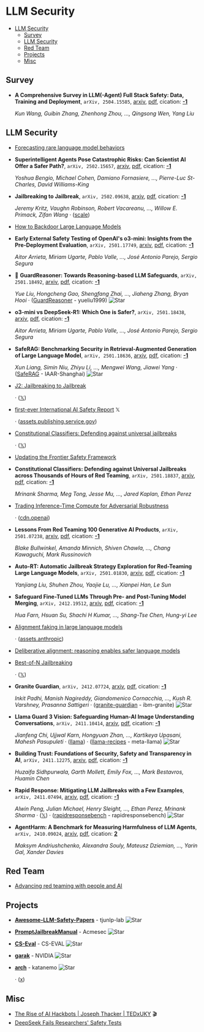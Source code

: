 # LLM Security

- [LLM Security](#llm-security) 
  - [Survey](#survey)
  - [LLM Security](#llm-security)
  - [Red Team](#red-team)
  - [Projects](#projects)
  - [Misc](#misc)


## Survey

- **A Comprehensive Survey in LLM(-Agent) Full Stack Safety: Data, Training 
  and Deployment**, `arXiv, 2504.15585`, [arxiv](http://arxiv.org/abs/2504.15585v1), [pdf](http://arxiv.org/pdf/2504.15585v1.pdf), cication: [**-1**](None) 

	 *Kun Wang, Guibin Zhang, Zhenhong Zhou, ..., Qingsong Wen, Yang Liu*

## LLM Security

- [Forecasting rare language model behaviors](https://www.anthropic.com/research/forecasting-rare-behaviors) 
- **Superintelligent Agents Pose Catastrophic Risks: Can Scientist AI Offer 
  a Safer Path?**, `arXiv, 2502.15657`, [arxiv](http://arxiv.org/abs/2502.15657v2), [pdf](http://arxiv.org/pdf/2502.15657v2.pdf), cication: [**-1**](None) 

	 *Yoshua Bengio, Michael Cohen, Damiano Fornasiere, ..., Pierre-Luc St-Charles, David Williams-King*
- **Jailbreaking to Jailbreak**, `arXiv, 2502.09638`, [arxiv](http://arxiv.org/abs/2502.09638v1), [pdf](http://arxiv.org/pdf/2502.09638v1.pdf), cication: [**-1**](None) 

	 *Jeremy Kritz, Vaughn Robinson, Robert Vacareanu, ..., Willow E. Primack, Zifan Wang* · ([scale](https://scale.com/research/j2))
- [How to Backdoor Large Language Models](https://blog.sshh.io/p/how-to-backdoor-large-language-models) 
- **Early External Safety Testing of OpenAI's o3-mini: Insights from the 
  Pre-Deployment Evaluation**, `arXiv, 2501.17749`, [arxiv](http://arxiv.org/abs/2501.17749v1), [pdf](http://arxiv.org/pdf/2501.17749v1.pdf), cication: [**-1**](None) 

	 *Aitor Arrieta, Miriam Ugarte, Pablo Valle, ..., José Antonio Parejo, Sergio Segura*
- 🌟 **GuardReasoner: Towards Reasoning-based LLM Safeguards**, `arXiv, 2501.18492`, [arxiv](http://arxiv.org/abs/2501.18492v1), [pdf](http://arxiv.org/pdf/2501.18492v1.pdf), cication: [**-1**](None) 

	 *Yue Liu, Hongcheng Gao, Shengfang Zhai, ..., Jiaheng Zhang, Bryan Hooi* · ([GuardReasoner](https://github.com/yueliu1999/GuardReasoner/) - yueliu1999) ![Star](https://img.shields.io/github/stars/yueliu1999/GuardReasoner.svg?style=social&label=Star)
- **o3-mini vs DeepSeek-R1: Which One is Safer?**, `arXiv, 2501.18438`, [arxiv](http://arxiv.org/abs/2501.18438v2), [pdf](http://arxiv.org/pdf/2501.18438v2.pdf), cication: [**-1**](None) 

	 *Aitor Arrieta, Miriam Ugarte, Pablo Valle, ..., José Antonio Parejo, Sergio Segura*
- **SafeRAG: Benchmarking Security in Retrieval-Augmented Generation of 
  Large Language Model**, `arXiv, 2501.18636`, [arxiv](http://arxiv.org/abs/2501.18636v1), [pdf](http://arxiv.org/pdf/2501.18636v1.pdf), cication: [**-1**](None) 

	 *Xun Liang, Simin Niu, Zhiyu Li, ..., Mengwei Wang, Jiawei Yang* · ([SafeRAG](https://github.com/IAAR-Shanghai/SafeRAG) - IAAR-Shanghai) ![Star](https://img.shields.io/github/stars/IAAR-Shanghai/SafeRAG.svg?style=social&label=Star)
- [J2: Jailbreaking to Jailbreak](https://scale.com/research/j2) 

	 · ([𝕏](https://x.com/_zifan_wang/status/1889353245761638512))
- [first-ever International AI Safety Report](https://x.com/Yoshua_Bengio/status/1884593469265502482)  𝕏 

	 · ([assets.publishing.service.gov](https://assets.publishing.service.gov.uk/media/679a0c48a77d250007d313ee/International_AI_Safety_Report_2025_accessible_f.pdf))
- [Constitutional Classifiers: Defending against universal jailbreaks](https://www.anthropic.com/research/constitutional-classifiers) 

	 · ([𝕏](https://x.com/AnthropicAI/status/1886452489681023333))
- [Updating the Frontier Safety Framework](https://deepmind.google/discover/blog/updating-the-frontier-safety-framework/) 
- **Constitutional Classifiers: Defending against Universal Jailbreaks 
  across Thousands of Hours of Red Teaming**, `arXiv, 2501.18837`, [arxiv](http://arxiv.org/abs/2501.18837v1), [pdf](http://arxiv.org/pdf/2501.18837v1.pdf), cication: [**-1**](None) 

	 *Mrinank Sharma, Meg Tong, Jesse Mu, ..., Jared Kaplan, Ethan Perez*
- [Trading Inference-Time Compute for Adversarial Robustness](https://openai.com/index/trading-inference-time-compute-for-adversarial-robustness/) 

	 · ([cdn.openai](https://cdn.openai.com/papers/trading-inference-time-compute-for-adversarial-robustness-20250121_1.pdf))
- **Lessons From Red Teaming 100 Generative AI Products**, `arXiv, 2501.07238`, [arxiv](http://arxiv.org/abs/2501.07238v1), [pdf](http://arxiv.org/pdf/2501.07238v1.pdf), cication: [**-1**](None) 

	 *Blake Bullwinkel, Amanda Minnich, Shiven Chawla, ..., Chang Kawaguchi, Mark Russinovich*
- **Auto-RT: Automatic Jailbreak Strategy Exploration for Red-Teaming Large 
  Language Models**, `arXiv, 2501.01830`, [arxiv](http://arxiv.org/abs/2501.01830v1), [pdf](http://arxiv.org/pdf/2501.01830v1.pdf), cication: [**-1**](None) 

	 *Yanjiang Liu, Shuhen Zhou, Yaojie Lu, ..., Xianpei Han, Le Sun*
- **Safeguard Fine-Tuned LLMs Through Pre- and Post-Tuning Model Merging**, `arXiv, 2412.19512`, [arxiv](http://arxiv.org/abs/2412.19512v1), [pdf](http://arxiv.org/pdf/2412.19512v1.pdf), cication: [**-1**](None) 

	 *Hua Farn, Hsuan Su, Shachi H Kumar, ..., Shang-Tse Chen, Hung-yi Lee*
- [Alignment faking in large language models](https://www.anthropic.com/research/alignment-faking) 

	 · ([assets.anthropic](https://assets.anthropic.com/m/983c85a201a962f/original/Alignment-Faking-in-Large-Language-Models-full-paper.pdf))
- [Deliberative alignment: reasoning enables safer language models](https://openai.com/index/deliberative-alignment/) 
- [Best-of-N Jailbreaking](https://jplhughes.github.io/bon-jailbreaking/) 

	 · ([𝕏](https://x.com/AnthropicAI/status/1867608917595107443))
- **Granite Guardian**, `arXiv, 2412.07724`, [arxiv](http://arxiv.org/abs/2412.07724v1), [pdf](http://arxiv.org/pdf/2412.07724v1.pdf), cication: [**-1**](None) 

	 *Inkit Padhi, Manish Nagireddy, Giandomenico Cornacchia, ..., Kush R. Varshney, Prasanna Sattigeri* · ([granite-guardian](https://github.com/ibm-granite/granite-guardian) - ibm-granite) ![Star](https://img.shields.io/github/stars/ibm-granite/granite-guardian.svg?style=social&label=Star)
- **Llama Guard 3 Vision: Safeguarding Human-AI Image Understanding 
  Conversations**, `arXiv, 2411.10414`, [arxiv](http://arxiv.org/abs/2411.10414v1), [pdf](http://arxiv.org/pdf/2411.10414v1.pdf), cication: [**-1**](None) 

	 *Jianfeng Chi, Ujjwal Karn, Hongyuan Zhan, ..., Kartikeya Upasani, Mahesh Pasupuleti* · ([llama](https://www.llama.com/trust-and-safety/)) · ([llama-recipes](https://github.com/meta-llama/llama-recipes/tree/main/recipes/responsible_ai/llama_guard) - meta-llama) ![Star](https://img.shields.io/github/stars/meta-llama/llama-recipes.svg?style=social&label=Star)
- **Building Trust: Foundations of Security, Safety and Transparency in AI**, `arXiv, 2411.12275`, [arxiv](http://arxiv.org/abs/2411.12275v1), [pdf](http://arxiv.org/pdf/2411.12275v1.pdf), cication: [**-1**](None) 

	 *Huzaifa Sidhpurwala, Garth Mollett, Emily Fox, ..., Mark Bestavros, Huamin Chen*
- **Rapid Response: Mitigating LLM Jailbreaks with a Few Examples**, `arXiv, 2411.07494`, [arxiv](http://arxiv.org/abs/2411.07494v1), [pdf](http://arxiv.org/pdf/2411.07494v1.pdf), cication: [**-1**](None) 

	 *Alwin Peng, Julian Michael, Henry Sleight, ..., Ethan Perez, Mrinank Sharma* · ([𝕏](https://x.com/AnthropicAI/status/1856752093945540673)) · ([rapidresponsebench](https://github.com/rapidresponsebench/rapidresponsebench) - rapidresponsebench) ![Star](https://img.shields.io/github/stars/rapidresponsebench/rapidresponsebench.svg?style=social&label=Star)
- **AgentHarm: A Benchmark for Measuring Harmfulness of LLM Agents**, `arXiv, 2410.09024`, [arxiv](http://arxiv.org/abs/2410.09024v2), [pdf](http://arxiv.org/pdf/2410.09024v2.pdf), cication: [**2**](https://scholar.google.com/scholar?cites=2401564792328774425&as_sdt=2005&sciodt=0,5&hl=en&oe=ASCII) 

	 *Maksym Andriushchenko, Alexandra Souly, Mateusz Dziemian, ..., Yarin Gal, Xander Davies*

## Red Team

- [Advancing red teaming with people and AI](https://openai.com/index/advancing-red-teaming-with-people-and-ai/) 

## Projects

- [**Awesome-LLM-Safety-Papers**](https://github.com/tjunlp-lab/Awesome-LLM-Safety-Papers) - tjunlp-lab ![Star](https://img.shields.io/github/stars/tjunlp-lab/Awesome-LLM-Safety-Papers.svg?style=social&label=Star) 
- [**PromptJailbreakManual**](https://github.com/Acmesec/PromptJailbreakManual) - Acmesec ![Star](https://img.shields.io/github/stars/Acmesec/PromptJailbreakManual.svg?style=social&label=Star) 
- [**CS-Eval**](https://github.com/CS-EVAL/CS-Eval) - CS-EVAL ![Star](https://img.shields.io/github/stars/CS-EVAL/CS-Eval.svg?style=social&label=Star) 
- [**garak**](https://github.com/NVIDIA/garak) - NVIDIA ![Star](https://img.shields.io/github/stars/NVIDIA/garak.svg?style=social&label=Star) 
- [**arch**](https://github.com/katanemo/arch) - katanemo ![Star](https://img.shields.io/github/stars/katanemo/arch.svg?style=social&label=Star) 

	 · ([x](https://x.com/salman_paracha/status/1848374304196719047))

## Misc

- [The Rise of AI Hackbots | Joseph Thacker | TEDxUKY](https://www.youtube.com/watch?v=Y_x6KXV1y_0)  :clapper: 
- [DeepSeek Fails Researchers' Safety Tests](https://www.pcmag.com/news/deepseek-fails-every-safety-test-thrown-at-it-by-researchers) 